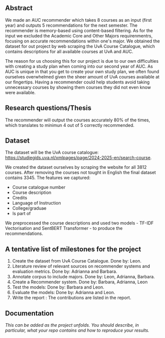 ## Abstract

We made an AUC recommender which takes 8 courses as an input (first year) and outputs 5 recommendations for the next semester. The recommender is memory-based using content-based filtering. As for the input we excluded the Academic Core and Other Majors requirenmentrs, focusing on accurate recommendations within one's major. We obtained the dataset for out project by web scraping the UvA Course Catalogue, which contains descriptions for all available courses at UvA and AUC.

The reason for us choosing this for our project is due to our own difficulties with creating a study plan when coming into our second year of AUC. As AUC is unique in that you get to create your own study plan, we often found ourselves overwhelmed given the sheer amount of UvA courses available at our fingertips. Having a recommender could help students avoid taking unnecessary courses by showing them courses they did not even know were available. 

## Research questions/Thesis
The recommender will output the courses accurately 80% of the times, which translates to minimun 4 out of 5 correctly recommended.

## Dataset

The dataset will be the UvA course catalogue: https://studiegids.uva.nl/xmlpages/page/2024-2025-en/search-course.

We created the dataset ourselves by scraping the website for all 3812 courses. After removing the courses not tought in English the final dataset contains 3345. The features we captured: 
- Course catalogue number
- Course description
- Credits
- Language of Instruction
- College/graduae
- Is part of

We preprocessed the course descriptions and used two models - TF-IDF Vectorisation and SentBERT Transformer - to produce the recommendations. 

## A tentative list of milestones for the project

1. Create the dataset from UvA Course Catalogue. Done by: Leon.
2. Literature review of relevant sources on recommender systems and evaluation metrics. Done by: Adrianna and Barbara.
3. Annotate corpus to include majors. Done by: Leon, Adrianna, Barbara.
4. Create a Recommender system. Done by: Barbara, Adrianna, Leon
5. Test the models: Done by: Barbara and Leon.
6. Evaluate the models: Done by: Adrianna and Leon.
7. Write the report : The contributions are listed in the report. 

## Documentation
*This can be added as the project unfolds. You should describe, in particular, what your repo contains and how to reproduce your results.*

